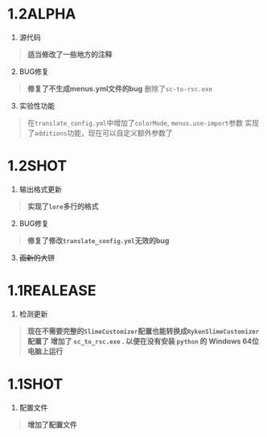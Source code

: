 # 1.2ALPHA

1. 源代码

  > **适当修改了一些地方的注释**

2. BUG修复

  > **修复了不生成menus.yml文件的bug**
  > 删除了`sc-to-rsc.exe`

3. 实验性功能

  > 在`translate_config.yml`中增加了`colorMode`, `menus.use-import`参数
  > 实现了`additions`功能，现在可以自定义额外参数了

# 1.2SHOT

1. 输出格式更新

  > **实现了`lore`多行的格式**

2. BUG修复

  > **修复了修改`translate_config.yml`无效的bug**

3.  ~~画新的大饼~~

# 1.1REALEASE

1. 检测更新

  > **现在不需要完整的`SlimeCustomizer`配置也能转换成`RykenSlimeCustomizer`配置了**
  > **增加了 `sc_to_rsc.exe` . 以便在没有安装 `python` 的 Windows 64位 电脑上运行**

# 1.1SHOT

1. 配置文件

  > **增加了配置文件**
